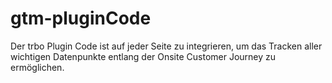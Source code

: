# gtm-pluginCode
Der trbo Plugin Code ist auf jeder Seite zu integrieren, um das Tracken aller wichtigen Datenpunkte entlang der Onsite Customer Journey zu ermöglichen.
